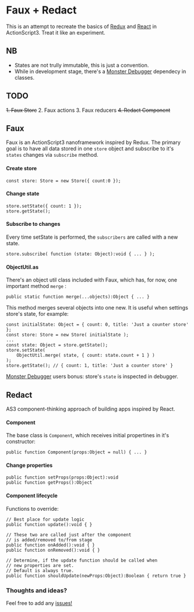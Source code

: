 # Faux + Redact
This is an attempt to recreate the basics of [Redux](https://github.com/reactjs/redux) and [React](https://facebook.github.io/react/) in ActionScript3. Treat it like an experiment.

## NB
- States are not trully immutable, this is just a convention.
- While in development stage, there's a [Monster Debugger](http://www.monsterdebugger.com/) dependecy in classes.

## TODO
~~1. Faux Store~~
2. Faux actions
3. Faux reducers
~~4. Redact Component~~

## Faux
Faux is an ActionScript3 nanoframework inspired by Redux. The primary goal is to have all data stored in one `store` object and subscribe to it's `states` changes via `subscribe` method.

#### Create store
```
const store: Store = new Store({ count:0 });
```
#### Change state
```
store.setState({ count: 1 });
store.getState();
```
#### Subscribe to changes
Every time setState is performed, the `subscribers` are called with a new state.
```
store.subscribe( function (state: Object):void { ... } );
```
#### ObjectUtil.as
There's an object util class included with Faux, which has, for now, one important method `merge` :

```
public static function merge(...objects):Object { ... }
```
This method merges several objects into one new. It is useful when settings store's state, for example:

```
const initialState: Object = { count: 0, title: 'Just a counter store' };
const store: Store = new Store( initialState );
...
const state: Object = store.getState();
store.setState(
	ObjectUtil.merge( state, { count: state.count + 1 } )
);
store.getState(); // { count: 1, title: 'Just a counter store' }
```
[Monster Debugger](http://www.monsterdebugger.com/) users bonus: store's `state` is inspected in debugger.


## Redact
AS3 component-thinking approach of building apps inspired by React.

#### Component
The base class is `Component`, which receives initial propertines in it's constructor:

```
public function Component(props:Object = null) { ... }
```

#### Change properties
```
public function setProps(props:Object):void 
public function getProps():Object
```

#### Component lifecycle
Functions to override:
```
// Best place for update logic
public function update():void {	}

// These two are called just after the component
// is added/removed to/from stage
public function onAdded():void { }
public function onRemoved():void { }

// Determine, if the update function should be called when
// new properties are set.
// Default is always true.
public function shouldUpdate(newProps:Object):Boolean { return true }
```

### Thoughts and ideas?
Feel free to add any [issues!](https://github.com/wialy/faux-redact/issues)







